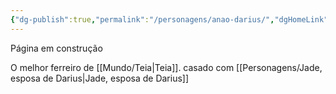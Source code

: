```yaml
---
{"dg-publish":true,"permalink":"/personagens/anao-darius/","dgHomeLink":true,"dgPassFrontmatter":false,"dgShowBacklinks":true,"dgShowLocalGraph":true}
---
```


Página em construção

O melhor ferreiro de [[Mundo/Teia|Teia]].
casado com [[Personagens/Jade, esposa de Darius|Jade, esposa de Darius]] 